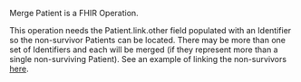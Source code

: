 
Merge Patient is a FHIR Operation.  

This operation needs the Patient.link.other field populated with an Identifier so the non-survivor Patients can be located.  There may be more than one set of Identifiers and each will be merged (if they represent more than a single non-surviving Patient).  See an example of linking the non-survivors [here](Bundle-Bundle-MergePatient-Request-Example.html).
